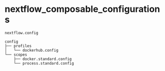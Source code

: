 # nextflow_composable_configurations


```
nextflow.config

config
├── profiles
│   └── dockerhub.config
└── scopes
    ├── docker.standard.config
    └── process.standard.config


```
